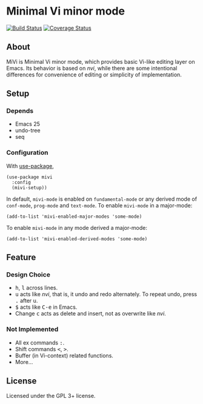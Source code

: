 Minimal Vi minor mode
=====================

[![Build Status](https://travis-ci.org/iquiw/mivi.svg?branch=dawn)](https://travis-ci.org/iquiw/mivi)
[![Coverage Status](https://coveralls.io/repos/github/iquiw/mivi/badge.svg?branch=dawn)](https://coveralls.io/github/iquiw/mivi?branch=dawn)

About
-----

MiVi is Minimal Vi minor mode, which provides basic Vi-like editing layer on
Emacs. Its behavior is based on *nvi*, while there are some intentional
differences for convenience of editing or simplicity of implementation.

Setup
-----

### Depends ###

* Emacs 25
* undo-tree
* seq

### Configuration ###

With [use-package](https://github.com/jwiegley/use-package),

``` emacs-lisp
(use-package mivi
  :config
  (mivi-setup))
```

In default, `mivi-mode` is enabled on `fundamental-mode` or any derived mode
of `conf-mode`, `prog-mode` and `text-mode`.
To enable `mivi-mode` in a major-mode:

``` emacs-lisp
(add-to-list 'mivi-enabled-major-modes 'some-mode)
```

To enable `mivi-mode` in any mode derived a major-mode:

``` emacs-lisp
(add-to-list 'mivi-enabled-derived-modes 'some-mode)
```

Feature
-------

### Design Choice ###

* <kbd>h</kbd>, <kbd>l</kbd> across lines.
* <kbd>u</kbd> acts like *nvi*, that is, it undo and redo alternately.
  To repeat undo, press <kbd>.</kbd> after <kbd>u</kbd>.
* <kbd>$</kbd> acts like <kbd>C-e</kbd> in Emacs.
* Change <kbd>c</kbd> acts as delete and insert, not as overwrite like *nvi*.

### Not Implemented ###

* All ex commands <kbd>:</kbd>.
* Shift commands <kbd>&lt;</kbd>, <kbd>&gt;</kbd>.
* Buffer (in Vi-context) related functions.
* More...

License
-------

Licensed under the GPL 3+ license.
